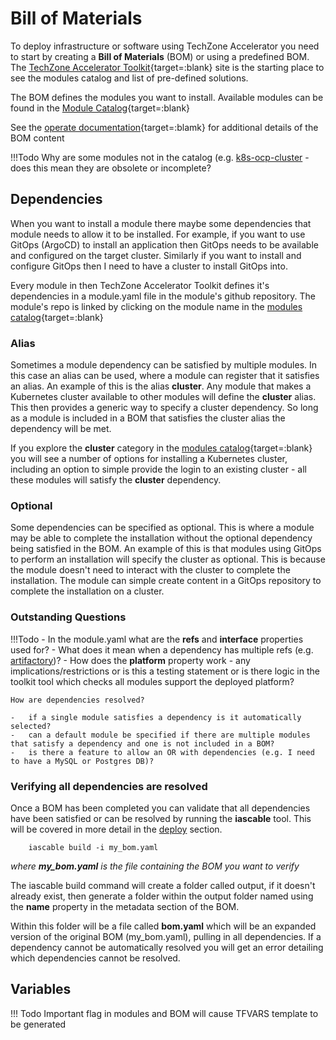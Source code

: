 # Bill of Materials

To deploy infrastructure or software using TechZone Accelerator you need to start by creating a **Bill of Materials** (BOM) or using a predefined BOM.  The [TechZone Accelerator Toolkit](https://builder.cloudnativetoolkit.dev){target=:blank} site is the starting place to see the modules catalog and list of pre-defined solutions.

The BOM defines the modules you want to install.  Available modules can be found in the [Module Catalog](https://modules.cloudnativetoolkit.dev){target=:blank}

See the [operate documentation](https://operate.cloudnativetoolkit.dev/apply/bill-of-material-reference/){target=:blamk} for additional details of the BOM content

!!!Todo
    Why are some modules not in the catalog (e.g. [k8s-ocp-cluster](https://github.com/cloud-native-toolkit/terraform-k8s-ocp-cluster) - does this mean they are obsolete or incomplete?

## Dependencies

When you want to install a module there maybe some dependencies that module needs to allow it to be installed.  For example, if you want to use GitOps (ArgoCD) to install an application then GitOps needs to be available and configured on the target cluster.  Similarly if you want to install and configure GitOps then I need to have a cluster to install GitOps into.

Every module in then TechZone Accelerator Toolkit defines it's dependencies in a module.yaml file in the module's github repository.  The module's repo is linked by clicking on the module name in the [modules catalog](https://modules.cloudnativetoolkit.dev){target=:blank}

### Alias

Sometimes a module dependency can be satisfied by multiple modules.  In this case an alias can be used, where a module can register that it satisfies an alias.  An example of this is the alias **cluster**.  Any module that makes a Kubernetes cluster available to other modules will define the **cluster** alias.  This then provides a generic way to specify a cluster dependency.  So long as a module is included in a BOM that satisfies the cluster alias the dependency will be met.

If you explore the **cluster** category in the [modules catalog](https://modules.cloudnativetoolkit.dev){target=:blank} you will see a number of options for installing a Kubernetes cluster, including an option to simple provide the login to an existing cluster - all these modules will satisfy the **cluster** dependency.

### Optional

Some dependencies can be specified as optional.  This is where a module may be able to complete the installation without the optional dependency being satisfied in the BOM.  An example of this is that modules using GitOps to perform an installation will specify the cluster as optional.  This is because the module doesn't need to interact with the cluster to complete the installation.  The module can simple create content in a GitOps repository to complete the installation on a cluster.

### Outstanding Questions

!!!Todo
    -   In the module.yaml what are the **refs** and **interface** properties used for?
        -   What does it mean when a dependency has multiple refs (e.g. [artifactory](https://github.com/cloud-native-toolkit/terraform-tools-artifactory/blob/main/module.yaml))?
    -   How does the **platform** property work - any implications/restrictions or is this a testing statement or is there logic in the toolkit tool which checks all modules support the deployed platform?

    How are dependencies resolved? 
    
    -   if a single module satisfies a dependency is it automatically selected?  
    -   can a default module be specified if there are multiple modules that satisfy a dependency and one is not included in a BOM?
    -   is there a feature to allow an OR with dependencies (e.g. I need to have a MySQL or Postgres DB)?

### Verifying all dependencies are resolved

Once a BOM has been completed you can validate that all dependencies have been satisfied or can be resolved by running the **iascable** tool.  This will be covered in more detail in the [deploy](deploy.md) section.

``` shell
    iascable build -i my_bom.yaml
```

*where **my_bom.yaml** is the file containing the BOM you want to verify*

The iascable build command will create a folder called output, if it doesn't already exist, then generate a folder within the output folder named using the **name** property in the metadata section of the BOM.  

Within this folder will be a file called **bom.yaml** which will be an expanded version of the original BOM (my_bom.yaml), pulling in all dependencies.  If a dependency cannot be automatically resolved you will get an error detailing which dependencies cannot be resolved.

## Variables

!!! Todo
    Important flag in modules and BOM will cause TFVARS template to be generated
